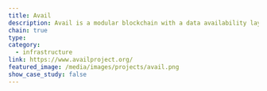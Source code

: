 ```yaml
---
title: Avail
description: Avail is a modular blockchain with a data availability layer designed to scale blockchain networks.
chain: true
type:
category:
  - infrastructure
link: https://www.availproject.org/
featured_image: /media/images/projects/avail.png
show_case_study: false
---
```

